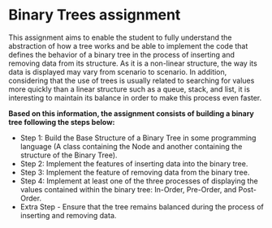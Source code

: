 # Binary Trees assignment

This assignment aims to enable the student to fully understand the abstraction of how a tree works and be able to implement the code that defines the behavior of a binary tree in the process of inserting and removing data from its structure. As it is a non-linear structure, the way its data is displayed may vary from scenario to scenario. In addition, considering that the use of trees is usually related to searching for values ​​more quickly than a linear structure such as a queue, stack, and list, it is interesting to maintain its balance in order to make this process even faster.

**Based on this information, the assignment consists of building a binary tree following the steps below:**

- Step 1: Build the Base Structure of a Binary Tree in some programming language (A class containing the Node and another containing the structure of the Binary Tree).
- Step 2: Implement the features of inserting data into the binary tree.
- Step 3: Implement the feature of removing data from the binary tree.
- Step 4: Implement at least one of the three processes of displaying the values ​​contained within the binary tree: In-Order, Pre-Order, and Post-Order.
- Extra Step - Ensure that the tree remains balanced during the process of inserting and removing data.
